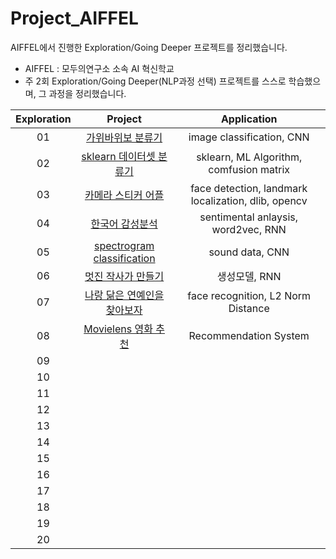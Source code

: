 # Project_AIFFEL
AIFFEL에서 진행한 Exploration/Going Deeper 프로젝트를 정리했습니다.
- AIFFEL : 모두의연구소 소속 AI 혁신학교
- 주 2회 Exploration/Going Deeper(NLP과정 선택) 프로젝트를 스스로 학습했으며, 그 과정을 정리했습니다. 

|Exploration|Project|Application|
|:---------:|:-----:|:---------:|
|01|[가위바위보 분류기](https://github.com/miinkang/AI_Project_AIFFEL/blob/main/%5BE-01%5DRockPaperScissors_Classifier.ipynb)|image classification, CNN|
|02|[sklearn 데이터셋 분류기](https://github.com/miinkang/AI_Project_AIFFEL/blob/main/%5BE-02%5Dsklearn_dataset_classification.ipynb)|sklearn, ML Algorithm, comfusion matrix|
|03|[카메라 스티커 어플](https://github.com/miinkang/AI_Project_AIFFEL/blob/main/%5BE-03%5Dcamera_sticker_application.ipynb)|face detection, landmark localization, dlib, opencv|
|04|[한국어 감성분석](https://github.com/miinkang/AI_Project_AIFFEL/blob/main/%5BE-04%5Dmovie_review_sentimental_classification.ipynb)|sentimental anlaysis, word2vec, RNN|
|05|[spectrogram classification](https://github.com/miinkang/AI_Project_AIFFEL/blob/main/%5BE-05%5Dspectrogram_classification.ipynb)|sound data, CNN|
|06|[멋진 작사가 만들기](https://github.com/miinkang/AI_Project_AIFFEL/blob/main/%5BE-06%5Dlyrics_generator.ipynb)|생성모델, RNN|
|07|[나랑 닮은 연예인을 찾아보자](https://github.com/miinkang/AI_Project_AIFFEL/blob/main/%5BE-07%5Dcelebrity_who_looks_like_me.ipynb)|face recognition, L2 Norm Distance|
|08|[Movielens 영화 추천](https://github.com/miinkang/AI_Project_AIFFEL/blob/main/%5BE-08%5DMovielens_recommendation.ipynb)|Recommendation System|
|09|[]()||
|10|[]()||
|11|[]()||
|12|[]()||
|13|[]()||
|14|[]()||
|15|[]()||
|16|[]()||
|17|[]()||
|18|[]()||
|19|[]()||
|20|[]()||


